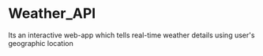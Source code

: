 # Weather_API
Its an interactive web-app which tells real-time weather details using user's geographic location
